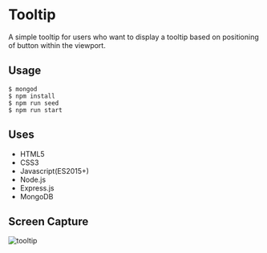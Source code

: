 # Tooltip
A simple tooltip for users who want to display a tooltip based on positioning of button within the viewport.

## Usage

```
$ mongod
$ npm install
$ npm run seed
$ npm run start
```

## Uses

- HTML5
- CSS3
- Javascript(ES2015+)
- Node.js
- Express.js
- MongoDB


## Screen Capture

![tooltip](https://user-images.githubusercontent.com/29240723/32118233-c8758c54-bb05-11e7-8476-b88240f095b1.gif)


